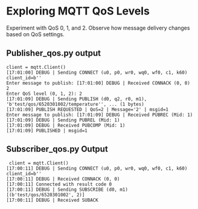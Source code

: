 # Exploring MQTT QoS Levels

Experiment with QoS 0, 1, and 2.
Observe how message delivery changes based on QoS settings.

## Publisher_qos.py output

```
client = mqtt.Client()
[17:01:00] DEBUG | Sending CONNECT (u0, p0, wr0, wq0, wf0, c1, k60) client_id=b''
Enter message to publish: [17:01:00] DEBUG | Received CONNACK (0, 0)
2
Enter QoS level (0, 1, 2): 2
[17:01:09] DEBUG | Sending PUBLISH (d0, q2, r0, m1), 'b'test/qos/6520301002/temperature'', ... (1 bytes)
[17:01:09] PUBLISH REQUESTED | QoS=2 | Message='2' | msgid=1
Enter message to publish: [17:01:09] DEBUG | Received PUBREC (Mid: 1)
[17:01:09] DEBUG | Sending PUBREL (Mid: 1)
[17:01:09] DEBUG | Received PUBCOMP (Mid: 1)
[17:01:09] PUBLISHED | msgid=1
```

## Subscriber_qos.py Output

```
 client = mqtt.Client()
[17:00:11] DEBUG | Sending CONNECT (u0, p0, wr0, wq0, wf0, c1, k60) client_id=b''
[17:00:11] DEBUG | Received CONNACK (0, 0)
[17:00:11] Connected with result code 0
[17:00:11] DEBUG | Sending SUBSCRIBE (d0, m1) [(b'test/qos/6520301002', 2)]     
[17:00:11] DEBUG | Received SUBACK
```
